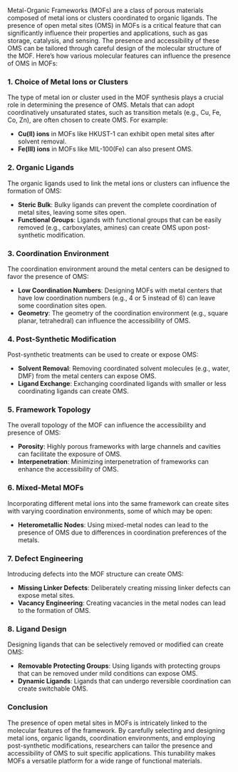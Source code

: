 Metal-Organic Frameworks (MOFs) are a class of porous materials composed of metal ions or clusters coordinated to organic ligands. The presence of open metal sites (OMS) in MOFs is a critical feature that can significantly influence their properties and applications, such as gas storage, catalysis, and sensing. The presence and accessibility of these OMS can be tailored through careful design of the molecular structure of the MOF. Here’s how various molecular features can influence the presence of OMS in MOFs:

### 1. Choice of Metal Ions or Clusters
The type of metal ion or cluster used in the MOF synthesis plays a crucial role in determining the presence of OMS. Metals that can adopt coordinatively unsaturated states, such as transition metals (e.g., Cu, Fe, Co, Zn), are often chosen to create OMS. For example:
- **Cu(II) ions** in MOFs like HKUST-1 can exhibit open metal sites after solvent removal.
- **Fe(III) ions** in MOFs like MIL-100(Fe) can also present OMS.

### 2. Organic Ligands
The organic ligands used to link the metal ions or clusters can influence the formation of OMS:
- **Steric Bulk**: Bulky ligands can prevent the complete coordination of metal sites, leaving some sites open.
- **Functional Groups**: Ligands with functional groups that can be easily removed (e.g., carboxylates, amines) can create OMS upon post-synthetic modification.

### 3. Coordination Environment
The coordination environment around the metal centers can be designed to favor the presence of OMS:
- **Low Coordination Numbers**: Designing MOFs with metal centers that have low coordination numbers (e.g., 4 or 5 instead of 6) can leave some coordination sites open.
- **Geometry**: The geometry of the coordination environment (e.g., square planar, tetrahedral) can influence the accessibility of OMS.

### 4. Post-Synthetic Modification
Post-synthetic treatments can be used to create or expose OMS:
- **Solvent Removal**: Removing coordinated solvent molecules (e.g., water, DMF) from the metal centers can expose OMS.
- **Ligand Exchange**: Exchanging coordinated ligands with smaller or less coordinating ligands can create OMS.

### 5. Framework Topology
The overall topology of the MOF can influence the accessibility and presence of OMS:
- **Porosity**: Highly porous frameworks with large channels and cavities can facilitate the exposure of OMS.
- **Interpenetration**: Minimizing interpenetration of frameworks can enhance the accessibility of OMS.

### 6. Mixed-Metal MOFs
Incorporating different metal ions into the same framework can create sites with varying coordination environments, some of which may be open:
- **Heterometallic Nodes**: Using mixed-metal nodes can lead to the presence of OMS due to differences in coordination preferences of the metals.

### 7. Defect Engineering
Introducing defects into the MOF structure can create OMS:
- **Missing Linker Defects**: Deliberately creating missing linker defects can expose metal sites.
- **Vacancy Engineering**: Creating vacancies in the metal nodes can lead to the formation of OMS.

### 8. Ligand Design
Designing ligands that can be selectively removed or modified can create OMS:
- **Removable Protecting Groups**: Using ligands with protecting groups that can be removed under mild conditions can expose OMS.
- **Dynamic Ligands**: Ligands that can undergo reversible coordination can create switchable OMS.

### Conclusion
The presence of open metal sites in MOFs is intricately linked to the molecular features of the framework. By carefully selecting and designing metal ions, organic ligands, coordination environments, and employing post-synthetic modifications, researchers can tailor the presence and accessibility of OMS to suit specific applications. This tunability makes MOFs a versatile platform for a wide range of functional materials.
